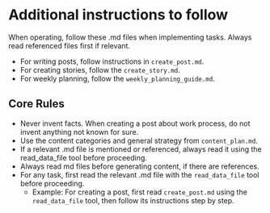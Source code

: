 # Additional instructions to follow

When operating, follow these .md files when implementing tasks. Always read referenced files first if relevant.

 - For writing posts, follow instructions in `create_post.md`.
 - For creating stories, follow the `create_story.md`.
 - For weekly planning, follow the `weekly_planning_guide.md`.

## Core Rules
- Never invent facts. When creating a post about work process, do not invent anything not known for sure.
- Use the content categories and general strategy from `content_plan.md`.
- If a relevant .md file is mentioned or referenced, always read it using the read_data_file tool before proceeding.
- Always read md files before generating content, if there are references.
- For any task, first read the relevant .md file with the `read_data_file` tool before proceeding.
  - Example: For creating a post, first read `create_post.md` using the `read_data_file` tool, then follow its instructions step by step.
